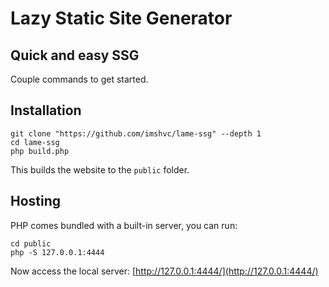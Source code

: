# Lazy Static Site Generator

## Quick and easy SSG

Couple commands to get started.

## Installation

```shell
git clone "https://github.com/imshvc/lame-ssg" --depth 1
cd lame-ssg
php build.php
```

This builds the website to the `public` folder.

## Hosting

PHP comes bundled with a built-in server, you can run:

```shell
cd public
php -S 127.0.0.1:4444
```

Now access the local server: [http://127.0.0.1:4444/](http://127.0.0.1:4444/)
